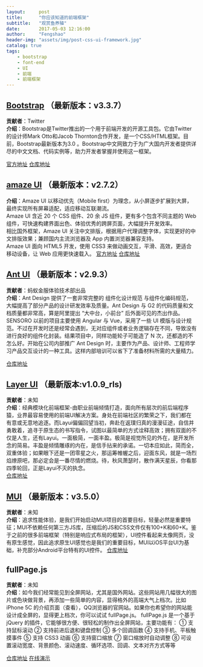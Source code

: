 ```yaml
---
layout:     post
title:      "你应该知道的前端框架"
subtitle:   "观赏鱼养殖"
date:       2017-05-03 12:16:00
author:     "Fengshao"
header-img: "assets/img/post-css-ui-framework.jpg"
catalog: true
tags:
    - bootstrap
    - font-end
    - UI
    - 前端
    - 前端框架
---
```



## [Bootstrap](http://www.bootcss.com/) （最新版本：v3.3.7）  
**贡献者**：Twitter  
**介绍**：Bootstrap是Twitter推出的一个用于前端开发的开源工具包。它由Twitter的设计师Mark Otto和Jacob Thornton合作开发，是一个CSS/HTML框架。目前，Bootstrap最新版本为3.0 。Bootstrap中文网致力于为广大国内开发者提供详尽的中文文档、代码实例等，助力开发者掌握并使用这一框架。  

[官方地址](https://getbootstrap.com/) [仓库地址](https://github.com/twbs/bootstrap)  

## [amaze UI](http://amazeui.org/) （最新版本：v2.7.2）
**介绍**：Amaze UI 以移动优先（Mobile first）为理念，从小屏逐步扩展到大屏，最终实现所有屏幕适配，适应移动互联潮流。  
Amaze UI 含近 20 个 CSS 组件、20 余 JS 组件，更有多个包含不同主题的 Web 组件，可快速构建界面出色、体验优秀的跨屏页面，大幅提升开发效率。  
相比国外框架，Amaze UI 关注中文排版，根据用户代理调整字体，实现更好的中文排版效果；兼顾国内主流浏览器及 App 内置浏览器兼容支持。  
Amaze UI 面向 HTML5 开发，使用 CSS3 来做动画交互，平滑、高效，更适合移动设备，让 Web 应用更快速载入。
[官方地址](http://amazeui.org/) [仓库地址](https://github.com/amazeui/amazeui)  

## [Ant UI](https://ant.design/index-cn) （最新版本：v2.9.3）  
**贡献者**：蚂蚁金服体验技术部出品  
**介绍**：Ant Design 提供了一套非常完整的 组件化设计规范 与组件化编码规范，大幅提高了部分产品的设计研发效率及质量。Ant Design 与 G2 的代码质量和文档质量都非常高，算是阿里提出 “大中台，小前台” 后外面可见的杰出作品。SENSORO 以前的项目主要使用 Angular 与 Vue，采用了一些 UI 模版与设计规范。不过在开发时还是经常会遇到，无对应组件或者业务逻辑存在不同，导致没有进行良好的组件化封装。结果项目中，同样功能轮子可能造了 N 次，还都造的不怎么好。开始在公司内部推广 Ant Design 时，主要作为产品、设计师、工程师学习产品交互设计的一种工具。这样内部培训可以省下了准备材料所需的大量精力。

[仓库地址](https://github.com/ant-design/ant-design)  


## [Layer UI](http://www.layui.com/) （最新版本:v1.0.9_rls)  
**贡献者**：未知  
**介绍**：经典模块化前端框架-由职业前端倾情打造，面向所有层次的前后端程序猿，业界最容易使用的前端UI解决方案。身处在前端社区的繁荣之下，我们都在有意或无意地追逐。而Layui偏偏回望当初，奔赴在返璞归真的漫漫征途，自信并勇敢着，追寻于原生态的书写指令，试图以最简单的方式诠释高效；拥有双面的不仅是人生，还有Layui。一面极简，一面丰盈。极简是视觉所见的外在，是开发所念的简易。丰盈是倾情雕琢的内在，是信手拈来的承诺。一切本应如此，简而全，双重体验；如果眼下还是一团零星之火，那运筹帷幄之后，迎面东风，就是一场烈焰燎原吧，那必定会是一番尽情的燃烧。待，秋风萧瑟时，散作满天星辰，你看那四季轮回，正是Layui不灭的执念。  
[仓库地址](https://github.com/sentsin/layui)  

## [MUI](http://dev.dcloud.net.cn/mui/) （最新版本：v3.5.0）  
**贡献者**：未知  
**介绍**：追求性能体验，是我们开始启动MUI项目的首要目标，轻量必然是重要特征；MUI不依赖任何第三方JS库，压缩后的JS和CSS文件仅有100+K和60+K。鉴于之前的很多前端框架（特别是响应式布局的框架），UI控件看起来太像网页，没有原生感觉，因此追求原生UI感觉也是我们的重要目标，MUI以iOS平台UI为基础，补充部分Android平台特有的UI控件。
[仓库地址](https://github.com/dcloudio/mui)  

##  fullPage.js  
**贡献者**：未知  
**介绍**：如今我们经常能见到全屏网站，尤其是国外网站。这些网站用几幅很大的图片或色块做背景，再添加一些简单的内容，显得格外的高端大气上档次。比如 iPhone 5C 的介绍页面（查看），QQ浏览器的官网站。如果你也希望你的网站能设计成全屏的，显得更上档次，你可以试试 fullPage.js。
fullPage.js 是一个基于 jQuery 的插件，它能够很方便、很轻松的制作出全屏网站，主要功能有：
① 支持鼠标滚动
② 支持前进后退和键盘控制
③ 多个回调函数
④ 支持手机、平板触摸事件
⑤ 支持 CSS3 动画
⑥ 支持窗口缩放
⑦ 窗口缩放时自动调整
⑧ 可设置滚动宽度、背景颜色、滚动速度、循环选项、回调、文本对齐方式等等

[仓库地址](https://github.com/alvarotrigo/fullPage.js) [在线演示](http://www.dowebok.com/demo/2014/77/)




